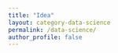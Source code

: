 ```yaml
---
title: "Idea"
layout: category-data-science
permalink: /data-science/
author_profile: false
---
```

